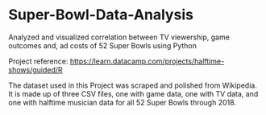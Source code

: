 # Super-Bowl-Data-Analysis
Analyzed and visualized correlation between TV viewership, game outcomes and, ad costs of 52 Super Bowls using Python 

Project reference: https://learn.datacamp.com/projects/halftime-shows/guided/R

The dataset used in this Project was scraped and polished from Wikipedia. It is made up of three CSV files, one with game data, one with TV data, and one with halftime musician data for all 52 Super Bowls through 2018.
